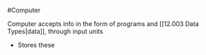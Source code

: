 #Computer 

Computer accepts info in the form of programs and [[12.003 Data Types|data]], through input units
- Stores these 